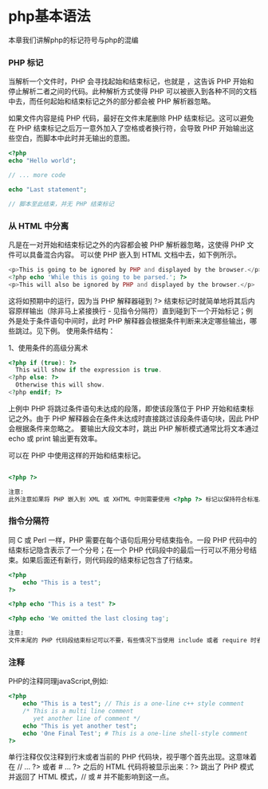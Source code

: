 # php基本语法
本章我们讲解php的标记符号与php的混编

### PHP 标记
当解析一个文件时，PHP 会寻找起始和结束标记，也就是 <?php 和 ?>，这告诉 PHP 开始和停止解析二者之间的代码。此种解析方式使得 PHP 可以被嵌入到各种不同的文档中去，而任何起始和结束标记之外的部分都会被 PHP 解析器忽略。

如果文件内容是纯 PHP 代码，最好在文件末尾删除 PHP 结束标记。这可以避免在 PHP 结束标记之后万一意外加入了空格或者换行符，会导致 PHP 开始输出这些空白，而脚本中此时并无输出的意图。

``` php
<?php
echo "Hello world";

// ... more code

echo "Last statement";

// 脚本至此结束，并无 PHP 结束标记
```

### 从 HTML 中分离
凡是在一对开始和结束标记之外的内容都会被 PHP 解析器忽略，这使得 PHP 文件可以具备混合内容。 可以使 PHP 嵌入到 HTML 文档中去，如下例所示。
``` php
<p>This is going to be ignored by PHP and displayed by the browser.</p>
<?php echo 'While this is going to be parsed.'; ?>
<p>This will also be ignored by PHP and displayed by the browser.</p>
```

这将如预期中的运行，因为当 PHP 解释器碰到 ?> 结束标记时就简单地将其后内容原样输出（除非马上紧接换行 - 见指令分隔符）直到碰到下一个开始标记；例外是处于条件语句中间时，此时 PHP 解释器会根据条件判断来决定哪些输出，哪些跳过。见下例。
使用条件结构：

1、使用条件的高级分离术
``` php
<?php if (true): ?>
  This will show if the expression is true.
<?php else: ?>
  Otherwise this will show.
<?php endif; ?>
```

上例中 PHP 将跳过条件语句未达成的段落，即使该段落位于 PHP 开始和结束标记之外。由于 PHP 解释器会在条件未达成时直接跳过该段条件语句块，因此 PHP 会根据条件来忽略之。
要输出大段文本时，跳出 PHP 解析模式通常比将文本通过 echo 或 print 输出更有效率。

可以在 PHP 中使用这样的开始和结束标记。

``` html

<?php ?>
```

``` html
注意:
此外注意如果将 PHP 嵌入到 XML 或 XHTML 中则需要使用 <?php ?> 标记以保持符合标准。
```

### 指令分隔符
同 C 或 Perl 一样，PHP 需要在每个语句后用分号结束指令。一段 PHP 代码中的结束标记隐含表示了一个分号；在一个 PHP 代码段中的最后一行可以不用分号结束。如果后面还有新行，则代码段的结束标记包含了行结束。

``` php
<?php
    echo "This is a test";
?>

<?php echo "This is a test" ?>

<?php echo 'We omitted the last closing tag';
```

``` html
注意:
文件末尾的 PHP 代码段结束标记可以不要，有些情况下当使用 include 或者 require 时省略掉会更好些，这样不期望的空白符就不会出现在文件末尾，之后仍然可以输出响应标头。在使用输出缓冲时也很便利，就不会看到由包含文件生成的不期望的空白符。
```

### 注释
PHP的注释同理javaScript,例如:
``` php
<?php
    echo "This is a test"; // This is a one-line c++ style comment
    /* This is a multi line comment
       yet another line of comment */
    echo "This is yet another test";
    echo 'One Final Test'; # This is a one-line shell-style comment
?>
```

单行注释仅仅注释到行末或者当前的 PHP 代码块，视乎哪个首先出现。这意味着在 // ... ?> 或者 # ... ?> 之后的 HTML 代码将被显示出来：?> 跳出了 PHP 模式并返回了 HTML 模式，// 或 # 并不能影响到这一点。